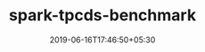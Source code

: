 ---
title: "spark-tpcds-benchmark"
date: 2019-06-16T17:46:50+05:30
type: "organisations"
org_name: "Palantir Technologies"
repo_desc: "Utility for benchmarking changes in Spark using TPC-DS workloads"
repo_link: https://github.com/palantir/spark-tpcds-benchmark


---
